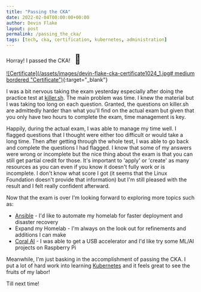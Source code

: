 ```yaml
---
title: "Passing the CKA"
date: 2022-02-04T00:00:00+00:00
author: Devin Flake
layout: post
permalink: /passing_the_cka/
tags: [tech, cka, certification, kubernetes, administration]
---
```


Horray!  I passed the CKA! &nbsp; <span style='font-size:25px;'>&#129312;</span>

[![Certificate](/assets/images/devin-flake-cka-certificate1024_1.jpg# medium bordered "Certificate")](http://training.linuxfoundation.org/certification/verify){:target="_blank"}

I was a bit nervous taking the exam yesterday especially after doing the practice test at [killer.sh](https://killer.sh).  The main problem was time.  I knew the material but I was taking too long on each question.  Granted, the questions on killer.sh are admittedly harder than what you'll find on the actual exam but given that you only have two hours to complete the exam, time management is key.

Happily, during the actual exam, I was able to manage my time well.  I flagged questions that I thought were either too difficult or would take a long time. Then after getting through the whole test, I was able to go back and complete the questions I had flagged.  I know that some of my answers were wrong or incomplete but the nice thing about the exam is that you can still get partial credit for those.  It's important to 'apply' or 'create' as many resources as you can even if you know it doesn't fully work or is incomplete.  I don't know what score I got (it seems that the Linux Foundation doesn't provide that information) but I'm still pleased with the result and I felt really confident afterward.

Now that the exam is over I'm looking forward to exploring more topics such as:

 - [Ansible](https://www.ansible.com/) - I'd like to automate my homelab for faster deployment and disaster recovery
 - Expand my Homelab - I'm always on the look out for refinements and additions I can make
 - [Coral AI](https://www.coral.ai/) - I was able to get a USB accelerator and I'd like try some ML/AI projects on Raspberry Pi

Meanwhile, I'm just basking in the accomplishment of passing the CKA.  I put a lot of hard work into learning [Kubernetes](https://kubernetes.io/) and it feels great to see the fruits of my labor!

Till next time!

